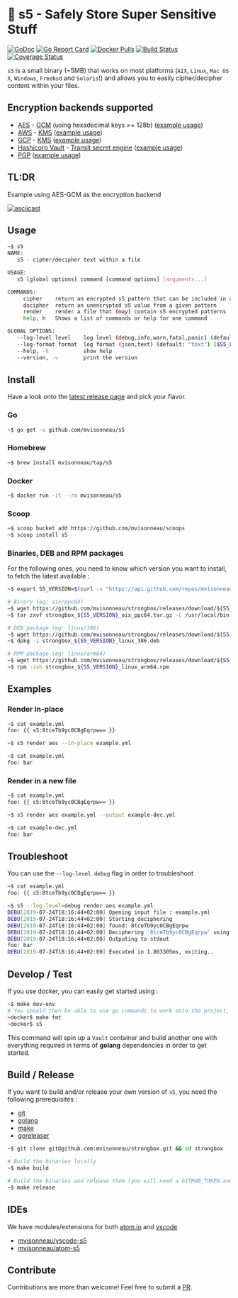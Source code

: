 # 🔐 s5 - Safely Store Super Sensitive Stuff

[![GoDoc](https://godoc.org/github.com/mvisonneau/s5?status.svg)](https://godoc.org/github.com/mvisonneau/s5)
[![Go Report Card](https://goreportcard.com/badge/github.com/mvisonneau/s5)](https://goreportcard.com/report/github.com/mvisonneau/s5)
[![Docker Pulls](https://img.shields.io/docker/pulls/mvisonneau/s5.svg)](https://hub.docker.com/r/mvisonneau/s5/)
[![Build Status](https://cloud.drone.io/api/badges/mvisonneau/s5/status.svg)](https://cloud.drone.io/mvisonneau/s5)
[![Coverage Status](https://coveralls.io/repos/github/mvisonneau/s5/badge.svg?branch=master)](https://coveralls.io/github/mvisonneau/s5?branch=master)

`s5` is a small binary (~5MB) that works on most platforms (`AIX`, `Linux`, `Mac OS X`, `Windows`, `Freebsd` and `Solaris`!) and allows you to easily cipher/decipher content within your files.

## Encryption backends supported

- [AES](https://en.wikipedia.org/wiki/Advanced_Encryption_Standard) - [GCM](https://en.wikipedia.org/wiki/Galois/Counter_Mode) (using hexadecimal keys >= 128b) ([example usage](examples/aes-gcm.md))
- [AWS](https://aws.amazon.com) - [KMS](https://aws.amazon.com/kms/) ([example usage](examples/aws-kms.md))
- [GCP](https://cloud.google.com) - [KMS](https://cloud.google.com/kms/) ([example usage](examples/gcp-kms.md))
- [Hashicorp Vault](https://www.vaultproject.io) - [Transit secret engine](https://www.vaultproject.io/docs/secrets/transit/index.html) ([example usage](examples/vault.md))
- [PGP](https://www.openpgp.org/) ([example usage](examples/pgp.md))

## TL:DR

Example using AES-GCM as the encryption backend

[![asciicast](https://asciinema.org/a/hVuY4Fg905W5G4AYNHWXmeu4x.svg)](https://asciinema.org/a/hVuY4Fg905W5G4AYNHWXmeu4x)

## Usage

```bash
~$ s5
NAME:
   s5 - cipher/decipher text within a file

USAGE:
   s5 [global options] command [command options] [arguments...]

COMMANDS:
     cipher    return an encrypted s5 pattern that can be included in any file
     decipher  return an unencrypted s5 value from a given pattern
     render    render a file that (may) contain s5 encrypted patterns
     help, h   Shows a list of commands or help for one command

GLOBAL OPTIONS:
   --log-level level    log level (debug,info,warn,fatal,panic) (default: "info") [$S5_LOG_LEVEL]
   --log-format format  log format (json,text) (default: "text") [$S5_LOG_FORMAT]
   --help, -h           show help
   --version, -v        print the version
```

## Install

Have a look onto the [latest release page](https://github.com/mvisonneau/s5/releases/latest) and pick your flavor.

### Go

```bash
~$ go get -u github.com/mvisonneau/s5
```

### Homebrew

```bash
~$ brew install mvisonneau/tap/s5
```

### Docker

```bash
~$ docker run -it --rm mvisonneau/s5
```

### Scoop

```bash
~$ scoop bucket add https://github.com/mvisonneau/scoops
~$ scoop install s5
```

### Binaries, DEB and RPM packages

For the following ones, you need to know which version you want to install, to fetch the latest available :

```bash
~$ export S5_VERSION=$(curl -s "https://api.github.com/repos/mvisonneau/s5/releases/latest" | grep '"tag_name":' | sed -E 's/.*"([^"]+)".*/\1/')
```

```bash
# Binary (eg: aix/ppc64)
~$ wget https://github.com/mvisonneau/strongbox/releases/download/${S5_VERSION}/strongbox_${S5_VERSION}_aix_ppc64.tar.gz
~$ tar zxvf strongbox_${S5_VERSION}_aix_ppc64.tar.gz -C /usr/local/bin

# DEB package (eg: linux/386)
~$ wget https://github.com/mvisonneau/strongbox/releases/download/${S5_VERSION}/strongbox_${S5_VERSION}_linux_386.deb
~$ dpkg -i strongbox_${S5_VERSION}_linux_386.deb

# RPM package (eg: linux/arm64)
~$ wget https://github.com/mvisonneau/strongbox/releases/download/${S5_VERSION}/strongbox_${S5_VERSION}_linux_arm64.rpm
~$ rpm -ivh strongbox_${S5_VERSION}_linux_arm64.rpm
```

## Examples

### Render in-place

```bash
~$ cat example.yml
foo: {{ s5:8tceTb9yc0CBgEqrpw== }}

~$ s5 render aes --in-place example.yml

~$ cat example.yml
foo: bar
```

### Render in a new file

```bash
~$ cat example.yml
foo: {{ s5:8tceTb9yc0CBgEqrpw== }}

~$ s5 render aes example.yml --output example-dec.yml

~$ cat example-dec.yml
foo: bar
```

## Troubleshoot

You can use the `--log-level debug` flag in order to troubleshoot

```bash
~$ cat example.yml
foo: {{ s5:8tceTb9yc0CBgEqrpw== }}

~$ s5 --log-level=debug render aes example.yml
DEBU[2019-07-24T18:16:44+02:00] Opening input file : example.yml
DEBU[2019-07-24T18:16:44+02:00] Starting deciphering
DEBU[2019-07-24T18:16:44+02:00] found: 8tceTb9yc0CBgEqrpw
DEBU[2019-07-24T18:16:44+02:00] Deciphering '8tceTb9yc0CBgEqrpw' using AES
DEBU[2019-07-24T18:16:44+02:00] Outputing to stdout
foo: bar
DEBU[2019-07-24T18:16:44+02:00] Executed in 1.803305ms, exiting..
```

## Develop / Test

If you use docker, you can easily get started using :

```bash
~$ make dev-env
# You should then be able to use go commands to work onto the project, eg:
~docker$ make fmt
~docker$ s5
```

This command will spin up a `Vault` container and build another one with everything required in terms of **golang** dependencies in order to get started.

## Build / Release

If you want to build and/or release your own version of `s5`, you need the following prerequisites :

- [git](https://git-scm.com/)
- [golang](https://golang.org/)
- [make](https://www.gnu.org/software/make/)
- [goreleaser](https://goreleaser.com/)

```bash
~$ git clone git@github.com:mvisonneau/strongbox.git && cd strongbox

# Build the binaries locally
~$ make build

# Build the binaries and release them (you will need a GITHUB_TOKEN and to reconfigure .goreleaser.yml)
~$ make release
```

## IDEs

We have modules/extensions for both [atom.io](https://atom.io) and [vscode](https://code.visualstudio.com/)

- [mvisonneau/vscode-s5](https://github.com/mvisonneau/vscode-s5)
- [mvisonneau/atom-s5](https://github.com/mvisonneau/atom-s5)

## Contribute

Contributions are more than welcome! Feel free to submit a [PR](https://github.com/mvisonneau/s5/pulls).
